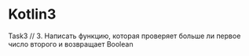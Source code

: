 # Kotlin3
Task3
// 3. Написать функцию, которая проверяет больше ли первое число второго и возвращает Boolean

